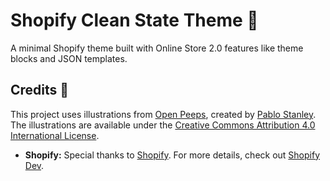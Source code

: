 # Shopify Clean State Theme 🚀

A minimal Shopify theme built with Online Store 2.0 features like theme blocks and JSON templates.


## Credits 🙌

This project uses illustrations from [Open Peeps](https://www.openpeeps.com/), created by [Pablo Stanley](https://twitter.com/pablostanley). The illustrations are available under the [Creative Commons Attribution 4.0 International License](https://creativecommons.org/licenses/by/4.0/).

- **Shopify:** Special thanks to [Shopify](https://www.shopify.com/). For more details, check out [Shopify Dev](https://shopify.dev/).